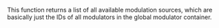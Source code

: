 This function returns a list of all available modulation sources, which are basically just the IDs of all modulators in the global modulator container.